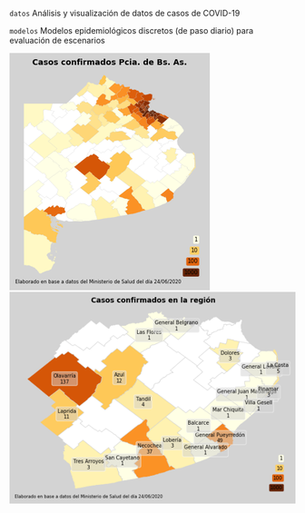 `datos` Análisis y visualización de datos de casos de COVID-19

`modelos` Modelos epidemiológicos discretos (de paso diario) para evaluación de escenarios


![](datos/mapa_casos_provincia.png?raw=true)
![](datos/mapa_casos_region.png?raw=true)
